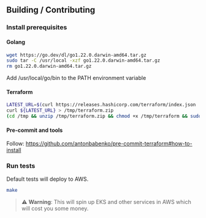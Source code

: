 ## Building / Contributing

### Install prerequisites

#### Golang

```bash
wget https://go.dev/dl/go1.22.0.darwin-amd64.tar.gz
sudo tar -C /usr/local -xzf go1.22.0.darwin-amd64.tar.gz
rm go1.22.0.darwin-amd64.tar.gz
```
Add /usr/local/go/bin to the PATH environment variable

#### Terraform

```bash
LATEST_URL=$(curl https://releases.hashicorp.com/terraform/index.json | jq -r '.versions[].builds[].url | select(.|test("alpha|beta|rc")|not) | select(.|contains("linux_amd64"))' | sort -t. -k 1,1n -k 2,2n -k 3,3n | tail -1)
curl ${LATEST_URL} > /tmp/terraform.zip
(cd /tmp && unzip /tmp/terraform.zip && chmod +x /tmp/terraform && sudo mv /tmp/terraform /usr/local/bin/)
```


#### Pre-commit and tools


Follow: https://github.com/antonbabenko/pre-commit-terraform#how-to-install

### Run tests

Default tests will deploy to AWS.
```bash
make
```

> :warning: **Warning**: This will spin up EKS and other services in AWS which will cost you some money.
